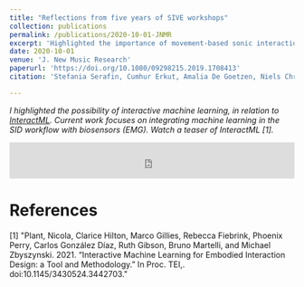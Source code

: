 ```yaml
---
title: "Reflections from five years of SIVE workshops"
collection: publications
permalink: /publications/2020-10-01-JNMR
excerpt: 'Highlighted the importance of movement-based sonic interaction design and interactive machine learning in VR'
date: 2020-10-01
venue: 'J. New Music Research'
paperurl: 'https://doi.org/10.1080/09298215.2019.1708413'
citation: 'Stefania Serafin, Cumhur Erkut, Amalia De Goetzen, Niels Christian Nilsson, Rolf Nordahl, Francesco Grani, Federico Avanzini, and Michele Geronazzo. Reflections from five years of Sonic Interaction in Virtual Environments (SIVE) workshops. 2020 J. New Music Research, 49 (1), pp 24-34'

---
```

*I highlighted the possibility of interactive machine learning, in relation to [InteractML](https://interactml.com/). Current work focuses on integrating machine learning in the SID workflow with biosensors (EMG). Watch a teaser of InteractML [1].*

<iframe width="100%" height="64" src="https://www.youtube.com/embed/kiYnHxVqaEk" title="YouTube video player" frameborder="0" allow="accelerometer; autoplay; clipboard-write; encrypted-media; gyroscope; picture-in-picture" allowfullscreen></iframe>

# References
[1] "Plant, Nicola, Clarice Hilton, Marco Gillies, Rebecca Fiebrink, Phoenix Perry, Carlos González Díaz, Ruth Gibson, Bruno Martelli, and Michael Zbyszynski. 2021. “Interactive Machine Learning for Embodied Interaction Design: a Tool and Methodology.” In Proc. TEI,. doi:10.1145/3430524.3442703."



<!-- [Download paper here](http://academicpages.github.io/files/paper1.pdf) -->

